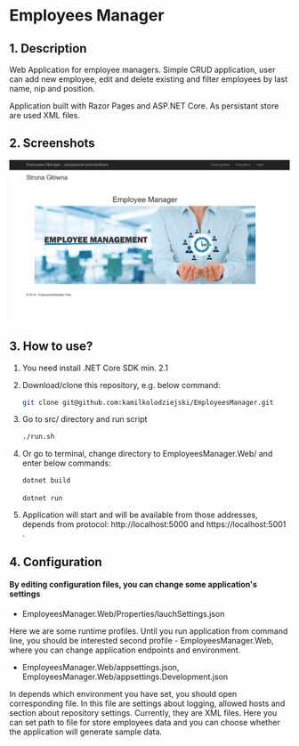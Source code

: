 
 Employees Manager
======



## 1. Description

Web Application for employee managers. Simple CRUD application, user can add new employee, edit and delete existing and filter employees by last name, nip and position.

Application built with Razor Pages and ASP.NET Core. As persistant store are used XML files.



## 2. Screenshots
![alt screenshot](https://github.com/kamilkolodziejski/EmployeesManager/blob/master/start_page.jpg "Start page")


## 3. How to use?

1. You need install .NET Core SDK min. 2.1
2. Download/clone this repository, e.g. below command:
    ```bash
    git clone git@github.com:kamilkolodziejski/EmployeesManager.git
    ```
3. Go to src/ directory and run script 

    ```bash
    ./run.sh
    ```                     
    
4. Or go to terminal, change directory to EmployeesManager.Web/ and enter below commands:

    ```
    dotnet build
    
    dotnet run
    ```
    
    
5. Application will start and will be available from those addresses, depends from protocol: http://localhost:5000 and https://localhost:5001 .




## 4. Configuration

#### By editing configuration files, you can change some application's settings



  * EmployeesManager.Web/Properties/lauchSettings.json
  
Here we are some runtime profiles. Until you run application from command line, you should be interested second profile - EmployeesManager.Web, where you can change application endpoints and environment.

  * EmployeesManager.Web/appsettings.json, EmployeesManager.Web/appsettings.Development.json
  
In depends which environment you have set, you should open corresponding file. In this file are settings about logging, allowed hosts and section about repository settings. Currently, they are XML files. Here you can set path to file for store employees data and you can choose whether the application will generate sample data.
